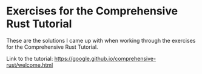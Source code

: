 Exercises for the Comprehensive Rust Tutorial
===

These are the solutions I came up with when working through the exercises for the Comprehensive Rust Tutorial.

Link to the tutorial: https://google.github.io/comprehensive-rust/welcome.html